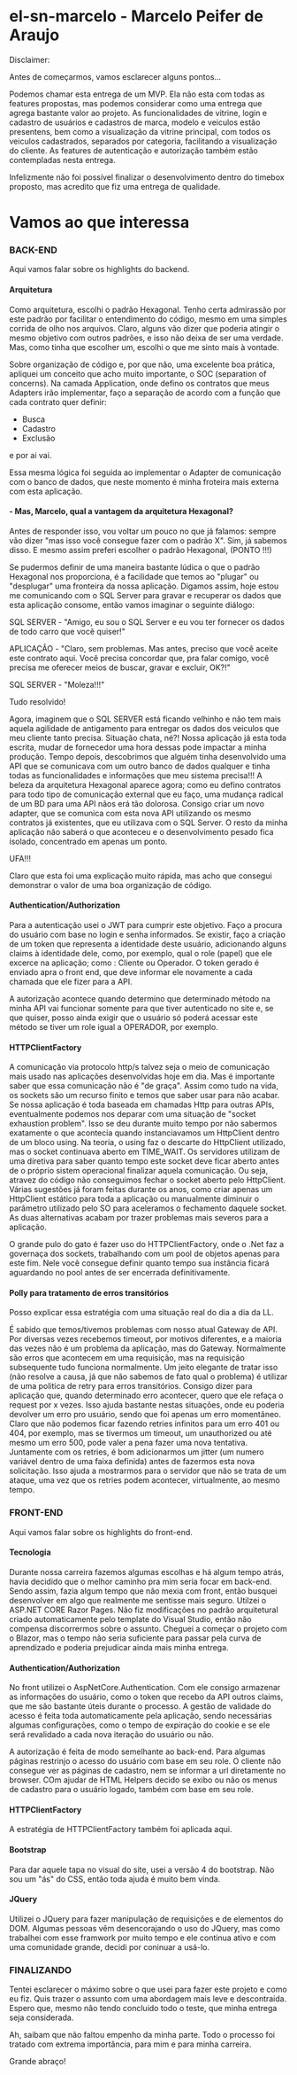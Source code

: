 # el-sn-marcelo - Marcelo Peifer de Araujo

Disclaimer:

Antes de começarmos, vamos esclarecer alguns pontos...

Podemos chamar esta entrega de um MVP. Ela não esta com todas as features propostas, mas podemos considerar como uma entrega que agrega bastante valor ao projeto.
As funcionalidades de vitrine, login e cadastro de usuários e cadastros de marca, modelo e veiculos estão presentens, bem como a visualização da vitrine principal,
com todos os veiculos cadastrados, separados por categoria, facilitando a visualização do cliente.
As features de autenticação e autorização também estão contempladas nesta entrega.

Infelizmente não foi possível finalizar o desenvolvimento dentro do timebox proposto, mas acredito que fiz uma entrega de qualidade.

# Vamos ao que interessa

### BACK-END

Aqui vamos falar sobre os highlights do backend.


#### Arquitetura
Como arquitetura, escolhi o padrão Hexagonal.
Tenho certa admirassão por este padrão por facilitar o entendimento do código, mesmo em uma simples corrida de olho nos arquivos.
Claro, alguns vão dizer que poderia atingir o mesmo objetivo com outros padrões, e isso não deixa de ser uma verdade.
Mas, como tinha que escolher um, escolhi o que me sinto mais à vontade.

Sobre organização de código e, por que não, uma excelente boa prática, apliquei um conceito que acho muito importante, o SOC (separation of concerns).
Na camada Application, onde defino os contratos que meus Adapters irão implementar, faço a separação de acordo com a função que cada contrato quer definir:
 - Busca
 - Cadastro
 - Exclusão
 
 e por ai vai.
 
 Essa mesma lógica foi seguida ao implementar o Adapter de comunicação com o banco de dados, que neste momento é minha froteira mais externa com esta aplicação.
 
 ####  - Mas, Marcelo, qual a vantagem da arquitetura Hexagonal?
 Antes de responder isso, vou voltar um pouco no que já falamos: sempre vão dizer "mas isso você consegue fazer com o padrão X".
 Sim, já sabemos disso. E mesmo assim preferi escolher o padrão Hexagonal, (PONTO !!!)
 
 Se pudermos definir de uma maneira bastante lúdica o que o padrão Hexagonal nos proporciona, é a facilidade que temos ao "plugar" ou "desplugar" uma fronteira da nossa aplicação.
 Digamos assim, hoje estou me comunicando com o SQL Server para gravar e recuperar os dados que esta aplicação consome, então vamos imaginar o seguinte diálogo:
 
 
 SQL SERVER - "Amigo, eu sou o SQL Server e eu vou ter fornecer os dados de todo carro que você quiser!"
 
 
 APLICAÇÂO - "Claro, sem problemas. Mas antes, preciso que você aceite este contrato aqui. Você precisa concordar que, pra falar comigo, você precisa me oferecer meios de buscar, gravar e excluir, OK?!"
 
 
 SQL SERVER - "Moleza!!!"
 
 Tudo resolvido!
 
 Agora, imaginem que o SQL SERVER está ficando velhinho e não tem mais aquela agilidade de antigamento para entregar os dados dos veiculos que meu cliente tanto precisa. Situação chata, né?! Nossa aplicação já esta toda escrita, mudar de fornecedor uma hora dessas pode impactar a minha produção.
 Tempo depois, descobrimos que alguém tinha desenvolvido uma API que se comunicava com um outro banco de dados qualquer e tinha todas as funcionalidades e informações que meu sistema precisa!!!
 A beleza da arquitetura Hexagonal aparece agora; como eu defino contratos para todo tipo de comunicação external que eu faço, uma mudança radical de um BD para uma API nãos erá tão dolorosa.
 Consigo criar um novo adapter, que se comunica com esta nova API utilizando os mesmo contratos já existentes, que eu utilizava com o SQL Server. O resto da minha aplicação não saberá o que aconteceu e o desenvolvimento pesado fica isolado, concentrado em apenas um ponto.
 
 UFA!!!
 
 Claro que esta foi uma explicação muito rápida, mas acho que consegui demonstrar o valor de uma boa organização de código.
 
 
 #### Authentication/Authorization
 
 Para a autenticação usei o JWT para cumprir este objetivo. Faço a procura do usuário com base no login e senha informados. Se existir, faço a criação de um token que representa a identidade deste usuário, adicionando alguns claims à identidade dele, como, por exemplo, qual o role (papel) que ele excerce na aplicação; como : Cliente ou Operador.
 O token gerado é enviado apra o front end, que deve informar ele novamente a cada chamada que ele fizer para a API.
 
 
 A autorização acontece quando determino que determinado método na minha API vai funcionar somente para que tiver autenticado no site e, se que quiser, posso ainda exigir que o usuário só poderá acessar este método se tiver um role igual a OPERADOR, por exemplo.
 
 
 #### HTTPClientFactory
 
 A comunicação via protocolo http/s talvez seja o meio de comunicação mais usado nas aplicações desenvolvidas hoje em dia. Mas é importante saber que essa comunicação não é "de graça".
 Assim como tudo na vida, os sockets são um recurso finito e temos que saber usar para não acabar. Se nossa aplicação é toda baseada em chamadas Http para outras APIs, eventualmente podemos nos deparar com uma situação de "socket exhaustion problem".
 Isso se deu durante muito tempo por não sabermos exatamente o que acontecia quando instanciavamos um HttpClient dentro de um bloco using. Na teoria, o using faz o descarte do HttpClient utilizado, mas o socket continuava aberto em TIME_WAIT. Os servidores utilizam de uma diretiva para saber quanto tempo este socket deve ficar aberto antes de o próprio sistem operacional finalizar aquela comunicação. Ou seja, atravez do código não conseguimos fechar o socket aberto pelo HttpClient.
 Várias sugestões já foram feitas durante os anos, como criar apenas um HttpClient estático para toda a aplicação ou manualmente diminuir o parâmetro utilizado pelo SO para aceleramos o fechamento daquele socket. As duas alternativas acabam por trazer problemas mais severos para a aplicação.
 
 O grande pulo do gato é fazer uso do HTTPClientFactory, onde o .Net faz a governaça dos sockets, trabalhando com um pool de objetos apenas para este fim. Nele você consegue definir quanto tempo sua instância ficará aguardando no pool antes de ser encerrada definitivamente.
 
 
 #### Polly para tratamento de erros transitórios
 
 Posso explicar essa estratégia com uma situação real do dia a dia da LL.
 
 É sabido que temos/tivemos problemas com nosso atual Gateway de API. Por diversas vezes recebemos timeout, por motivos diferentes, e a maioria das vezes não é um problema da aplicação, mas do Gateway.
 Normalmente são erros que acontecem em uma requisição, mas na requisição subsequente tudo funciona normalmente.
 Um jeito elegante de tratar isso (não resolve a causa, já que não sabemos de fato qual o problema) é utilizar de uma politica de retry para erros transitórios.
 Consigo dizer para aplicação que, quando determinado erro acontecer, quero que ele refaça o request por x vezes. Isso ajuda bastante nestas situações, onde eu poderia devolver um erro pro usuário, sendo que foi apenas um erro momentâneo.
 Claro que não podemos ficar fazendo retries infinitos para um erro 401 ou 404, por exemplo, mas se tivermos um timeout, um unauthorized ou até mesmo um erro 500, pode valer a pena fazer uma nova tentativa.
 Juntamente com os retries, é bom adicionarmos um jitter (um numero variável dentro de uma faixa definida) antes de fazermos esta nova solicitação. Isso ajuda a mostrarmos para o servidor que não se trata de um ataque, uma vez que os retries podem acontecer, virtualmente, ao mesmo tempo.
 
 
 ### FRONT-END

Aqui vamos falar sobre os highlights do front-end.


#### Tecnologia

Durante nossa carreira fazemos algumas escolhas e há algum tempo atrás, havia decidido que o melhor caminho pra mim seria focar em back-end. Sendo assim, fazia algum tempo que não mexia com front, então busquei desenvolver em algo que realmente me sentisse mais seguro. Utilzei o ASP.NET CORE Razor Pages. Não fiz modificações no padrão arquitetural criado automaticamente pelo template do Visual Studio, então não compensa discorrermos sobre o assunto.
Cheguei a começar o projeto com o Blazor, mas o tempo não seria suficiente para passar pela curva de aprendizado e poderia prejudicar ainda mais minha entrega.


#### Authentication/Authorization

No front utilizei o AspNetCore.Authentication. Com ele consigo armazenar as informações do usuário, como o token que recebo da API outros claims, que me são bastante úteis durante o processo. A gestão de validade do acesso é feita toda automaticamente pela aplicação, sendo necessárias algumas configurações, como o tempo de expiração do cookie e se ele será revalidado a cada nova iteração do usuário ou não.

A autorização é feita de modo semelhante ao back-end. Para algumas páginas restrinjo o acesso do usuário com base em seu role. O cliente não consegue ver as páginas de cadastro, nem se informar a url diretamente no browser. COm ajudar de HTML Helpers decido se exibo ou não os menus de cadastro para o usuário logado, também com base em seu role.

#### HTTPClientFactory

A estratégia de HTTPClientFactory também foi aplicada aqui.

#### Bootstrap

Para dar aquele tapa no visual do site, usei a versão 4 do bootstrap. Não sou um "ás" do CSS, então toda ajuda é muito bem vinda.


#### JQuery

Utilizei o JQuery para fazer manipulação de requisições e de elementos do DOM. Algumas pessoas vêm desencorajando o uso do JQuery, mas como trabalhei com esse framwork por muito tempo e ele continua ativo e com uma comunidade grande, decidi por coninuar a usá-lo.



### FINALIZANDO

Tentei esclarecer o máximo sobre o que usei para fazer este projeto e como eu fiz. Quis trazer o assunto com uma abordagem mais leve e descontraida. Espero que, mesmo não tendo concluido todo o teste, que minha entrega seja considerada.

Ah, saibam que não faltou empenho da minha parte. Todo o processo foi tratado com extrema importância, para mim e para minha carreira.

Grande abraço!
